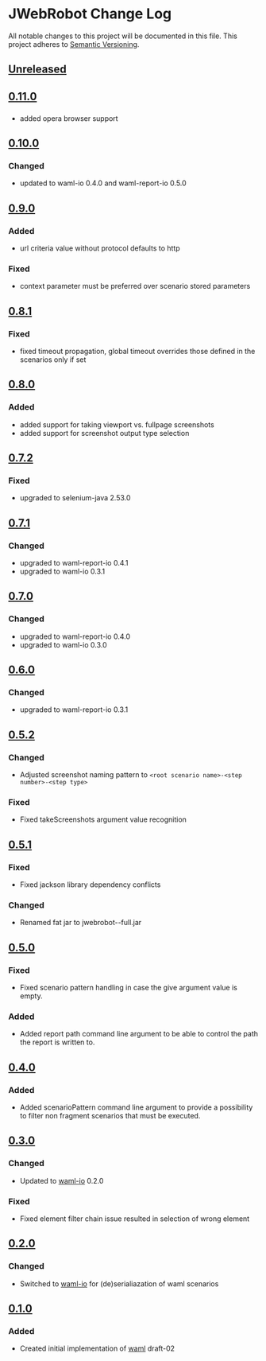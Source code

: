 # JWebRobot Change Log
All notable changes to this project will be documented in this file.
This project adheres to [Semantic Versioning](http://semver.org/).

## [Unreleased]

## [0.11.0]
###
- added opera browser support

## [0.10.0]
### Changed
- updated to waml-io 0.4.0 and waml-report-io 0.5.0

## [0.9.0]
### Added
- url criteria value without protocol defaults to http

### Fixed
- context parameter must be preferred over scenario stored parameters

## [0.8.1]
### Fixed
- fixed timeout propagation, global timeout overrides those defined in the scenarios only if set

## [0.8.0]
### Added
- added support for taking viewport vs. fullpage screenshots
- added support for screenshot output type selection

## [0.7.2]
### Fixed
- upgraded to selenium-java 2.53.0

## [0.7.1]
### Changed
- upgraded to waml-report-io 0.4.1
- upgraded to waml-io 0.3.1

## [0.7.0]
### Changed
- upgraded to waml-report-io 0.4.0
- upgraded to waml-io 0.3.0

## [0.6.0]
### Changed
- upgraded to waml-report-io 0.3.1

## [0.5.2]
### Changed
- Adjusted screenshot naming pattern to `<root scenario name>-<step number>-<step type>`

### Fixed
- Fixed takeScreenshots argument value recognition

## [0.5.1]
### Fixed
- Fixed jackson library dependency conflicts

### Changed
- Renamed fat jar to jwebrobot-<version>-full.jar

## [0.5.0]
### Fixed
- Fixed scenario pattern handling in case the give argument value is empty.

### Added
- Added report path command line argument to be able to control the path the report is written to.

## [0.4.0]
### Added
- Added scenarioPattern command line argument to provide a possibility to filter non fragment scenarios that must be executed.

## [0.3.0]
### Changed
- Updated to [waml-io] 0.2.0

### Fixed
- Fixed element filter chain issue resulted in selection of wrong element

## [0.2.0]
### Changed
- Switched to [waml-io] for (de)serialiazation of waml scenarios

## [0.1.0]
### Added
- Created initial implementation of [waml] draft-02


[0.1.0]: https://github.com/automate-website/jwebrobot/compare/a23fabaf1d3557278bdef476d665e5ffe84a799f...0.1.0
[0.2.0]: https://github.com/automate-website/jwebrobot/compare/0.1.0...0.2.0
[0.3.0]: https://github.com/automate-website/jwebrobot/compare/0.2.0...0.3.0
[0.4.0]: https://github.com/automate-website/jwebrobot/compare/0.3.0...0.4.0
[0.5.0]: https://github.com/automate-website/jwebrobot/compare/0.4.0...0.5.0
[0.5.1]: https://github.com/automate-website/jwebrobot/compare/0.5.0...0.5.1
[0.5.2]: https://github.com/automate-website/jwebrobot/compare/0.5.1...0.5.2
[0.6.0]: https://github.com/automate-website/jwebrobot/compare/0.5.2...0.6.0
[0.7.0]: https://github.com/automate-website/jwebrobot/compare/0.6.0...0.7.0
[0.7.1]: https://github.com/automate-website/jwebrobot/compare/0.7.0...0.7.1
[0.7.2]: https://github.com/automate-website/jwebrobot/compare/0.7.1...0.7.2
[0.8.0]: https://github.com/automate-website/jwebrobot/compare/0.7.2...0.8.0
[0.8.1]: https://github.com/automate-website/jwebrobot/compare/0.8.0...0.8.1
[0.9.0]: https://github.com/automate-website/jwebrobot/compare/0.8.1...0.9.0
[0.10.0]: https://github.com/automate-website/jwebrobot/compare/0.9.0...0.10.0
[0.11.0]: https://github.com/automate-website/jwebrobot/compare/0.10.0...0.11.0
[Unreleased]: https://github.com/automate-website/jwebrobot/compare/0.11.0...master
[waml]: https://github.com/automate-website/waml
[waml-io]: https://github.com/automate-website/waml-io